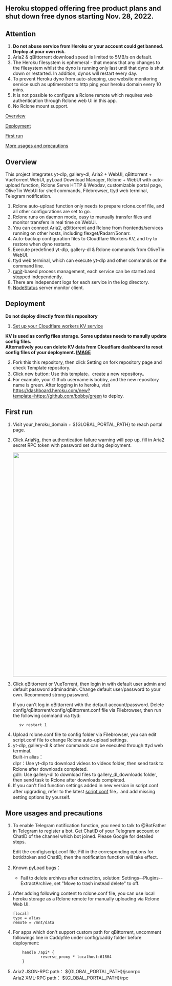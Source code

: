 ## Heroku stopped offering free product plans and shut down free dynos starting Nov. 28, 2022.

## Attention

 1. **Do not abuse service from Heroku or your account could get banned. Deploy at your own risk.**
 2. Aria2 & qBittorrent download speed is limited to 5MB/s on default.
 3. The Heroku filesystem is ephemeral - that means that any changes to the filesystem whilst the dyno is running only last until that dyno is shut down or restarted. In addition, dynos will restart every day.
 4. To prevent Heroku dyno from auto-sleeping, use website monitoring service such as uptimerobot to http ping your heroku domain every 10 mins.
 5. It is not possible to configure a Rclone remote which requires web authentication through Rclone web UI in this app.
 6. No Rclone mount support.


[Overview](#Overview)

[Deployment](#Deployment)

[First run](#first)  

[More usages and precautions](#more)  

## <a id="Overview"></a>Overview

This project integrates yt-dlp, gallery-dl, Aria2 + WebUI, qBittorrent + VueTorrent WebUI, pyLoad Download Manager, Rclone + WebUI with auto-upload function, Rclone Serve HTTP & Webdav, customizable portal page, OliveTin WebUI for shell commands, Filebrowser, ttyd web terminal, Telegram notification.

 1. Rclone auto-upload function only needs to prepare rclone.conf file, and all other configurations are set to go.
 2. Rclone runs on daemon mode, easy to manually transfer files and monitor transfers in real time on WebUI.
 3. You can connect Aria2, qBittorrent and Rclone from frontends/services running on other hosts, including flexget/Radarr/Sonarr.
 4. Auto-backup configuration files to Cloudflare Workers KV, and try to restore when dyno restarts.
 5. Execute predefined yt-dlp, gallery-dl & Rclone commands from OliveTin WebUI.
 6. ttyd web terminal, which can execute yt-dlp and other commands on the command line.
 7. [runit](http://smarden.org/runit/index.html)-based process management, each service can be started and stopped independently.
 8. There are independent logs for each service in the log directory.
 9. [NodeStatus](https://github.com/cokemine/nodestatus) server monitor client.

## <a id="Deployment"></a>Deployment

 **Do not deploy directly from this repository** 

 1. [Set up your Cloudflare workers KV service](https://github.com/wy580477/PaaS-Related/blob/main/SET_CLOUDFLARE_KV.md)

**KV is used as config files storage. Some updates needs to manully update config files.**  
**Alternatively you can delete KV data from Cloudflare dashboard to reset config files of your deployment. [IMAGE](https://user-images.githubusercontent.com/98247050/174501970-d22eac74-f2f1-496c-a100-8188832e4da7.png)**

 2. Fork this this repository, then click Setting on fork repository page and check Template repository.
 3. Click new button: Use this template，create a new repository。
 4. For example, your Github username is bobby, and the new repository name is green. After logging in to heroku, visit <https://dashboard.heroku.com/new?template=https://github.com/bobby/green> to deploy.

## <a id="first"></a>First run

   1. Visit your_heroku_domain + ${GLOBAL_PORTAL_PATH} to reach portal page.
   2. Click AriaNg, then authentication failure warning will pop up, fill in Aria2 secret RPC token with password set during deployment.  

         <img src="https://user-images.githubusercontent.com/98247050/165651080-b1b79ba6-7cc0-4c7c-b65b-fbc4256f59f9.png"  width="700"/>

   3. Click qBittorrent or VueTorrent, then login in with default user admin and default password adminadmin. Change default user/password to your own. Recommend strong password.

      If you can't log in qBittorrent with the default account/password. Delete config/qBittorrent/config/qBittorrent.conf file via Filebrowser, then run the following command via ttyd:

```
      sv restart 1
```  
   4. Upload rclone.conf file to config folder via Filebrowser, you can edit script.conf file to change Rclone auto-upload settings.
   5. yt-dlp, gallery-dl & other commands can be executed through ttyd web terminal.   
      Built-in alias：  
      dlpr：Use yt-dlp to download videos to videos folder, then send task to Rclone after downloads completed.   
      gdlr: Use gallery-dl to download files to gallery_dl_downloads folder, then send task to Rclone after downloads completed.  
   6. If you can't find function settings added in new version in script.conf after upgrading, refer to the latest [script.conf](https://github.com/wy580477/Leech-AIO-APP-EX/blob/main/content/script.conf) file，and add missing setting options by yourself.

## <a id="more"></a>More usages and precautions

 1. To enable Telegram notification function, you need to talk to @BotFather in Telegram to register a bot. Get ChatID of your Telegram account or ChatID of the channel which bot joined. Please Google for detailed steps.
 
    Edit the config/script.conf file. Fill in the corresponding options for botid:token and ChatID, then the notification function will take effect.
 2. Known pyLoad bugs：
    - Fail to delete archives after extraction, solution: Settings--Plugins--ExtractArchive, set "Move to trash instead delete" to off.
 3. After adding following content to rclone.conf file, you can use local heroku storage as a Rclone remote for manually uploading via Rclone Web UI.

      ```
      [local]
      type = alias
      remote = /mnt/data
      ```

 4. For apps which don't support custom path for qBittorrent, uncomment followings line in Caddyfile under config/caddy folder before deployment:

            handle /api* {       
                    reverse_proxy * localhost:61804
            }

 5. Aria2 JSON-RPC path： \${GLOBAL_PORTAL_PATH}/jsonrpc   
    Aria2 XML-RPC path： \${GLOBAL_PORTAL_PATH}/rpc
